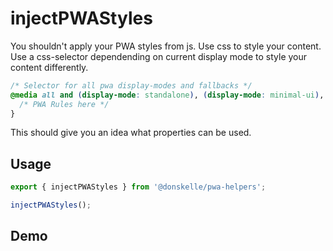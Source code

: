 # injectPWAStyles

You shouldn't apply your PWA styles from js.
Use css to style your content. Use a css-selector dependending on current display mode to style your content differently.
```css
/* Selector for all pwa display-modes and fallbacks */
@media all and (display-mode: standalone), (display-mode: minimal-ui), (display-mode: fullscreen) {
  /* PWA Rules here */
}
```
This should give you an idea what properties can be used.

## Usage

```ts
export { injectPWAStyles } from '@donskelle/pwa-helpers';

injectPWAStyles();
```

## Demo
